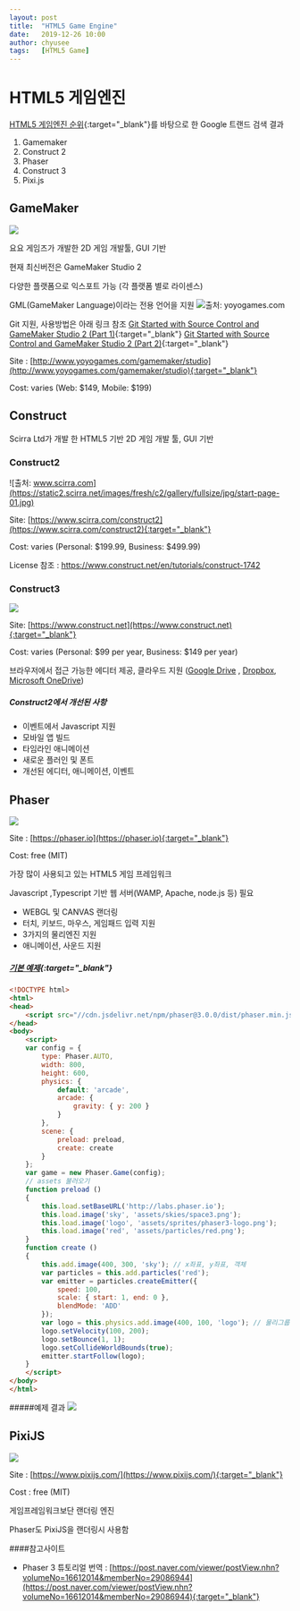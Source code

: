 ```yaml
---
layout: post
title:  "HTML5 Game Engine"
date:   2019-12-26 10:00
author: chyusee
tags:   [HTML5 Game]
---
```


# HTML5 게임엔진

[HTML5  게임엔진 순위](https://html5gameengine.com){:target="_blank"}를 바탕으로 한 Google 트랜드 검색 결과

1. Gamemaker
2. Construct 2
3. Phaser
4. Construct 3
5. Pixi.js

<script type="text/javascript" src="https://ssl.gstatic.com/trends_nrtr/2051_RC11/embed_loader.js"></script> <script type="text/javascript"> trends.embed.renderExploreWidget("TIMESERIES", {"comparisonItem":[{"keyword":"/g/11f2gsc5yy","geo":"","time":"today 12-m"},{"keyword":"/m/02ph70","geo":"","time":"today 12-m"},{"keyword":"/m/0h3nys_","geo":"","time":"today 12-m"},{"keyword":"Construct 3","geo":"","time":"today 12-m"},{"keyword":"/g/11cjpdt99g","geo":"","time":"today 12-m"}],"category":0,"property":""}, {"exploreQuery":"q=%2Fg%2F11f2gsc5yy,%2Fm%2F02ph70,%2Fm%2F0h3nys_,Construct%203,%2Fg%2F11cjpdt99g&date=today 12-m,today 12-m,today 12-m,today 12-m,today 12-m","guestPath":"https://trends.google.co.kr:443/trends/embed/"}); </script> 


## GameMaker
![](/files/posts/201912/191226_GameMaker.jpg)

요요 게임즈가 개발한 2D 게임 개발툴, GUI 기반

현재 최신버전은 GameMaker Studio 2

다양한 플랫폼으로 익스포트 가능 (각 플랫폼 별로 라이센스)

GML(GameMaker Language)이라는 전용 언어을 지원
![출처: yoyogames.com](https://docs2.yoyogames.com/source/_build/3_scripting/3_gml_overview/images/programexample.png)

Git 지원, 사용방법은 아래 링크 참조
[Git Started with Source Control and GameMaker Studio 2 (Part 1)](https://developer.amazon.com/blogs/appstore/post/d7cfe367-188e-4c89-98b2-1cdeef0c34ab/git-started-with-source-control-and-gamemaker-studio-2-part-1){:target="_blank"}
[Git Started with Source Control and GameMaker Studio 2 (Part 2)](https://developer.amazon.com/blogs/appstore/post/3e78a547-3ea4-459f-9131-43ae6e235892/git-started-with-source-control-and-gamemaker-studio-2-part-2){:target="_blank"}

Site : [http://www.yoyogames.com/gamemaker/studio](http://www.yoyogames.com/gamemaker/studio){:target="_blank"}

Cost: varies (Web: $149, Mobile: $199)



## Construct
Scirra Ltd가 개발 한 HTML5 기반 2D 게임 개발 툴, GUI 기반


### Construct2 

![출처: www.scirra.com](https://static2.scirra.net/images/fresh/c2/gallery/fullsize/jpg/start-page-01.jpg)

Site: [https://www.scirra.com/construct2](https://www.scirra.com/construct2){:target="_blank"}

Cost: varies (Personal: $199.99, Business: $499.99)

License 참조 : https://www.construct.net/en/tutorials/construct-1742


### Construct3

![](/files/posts/201912/191226_Construct_3.jpg)

Site: [https://www.construct.net](https://www.construct.net){:target="_blank"}

Cost: varies (Personal: $99 per year, Business: $149 per year)

브라우저에서 접근 가능한 에디터 제공, 클라우드 지원 ([Google Drive](https://www.construct.net/out?u=https%3a%2f%2fwww.google.com%2fdrive) , [Dropbox](https://www.construct.net/out?u=https%3a%2f%2fwww.dropbox.com%2f), [Microsoft OneDrive](https://www.construct.net/out?u=https%3a%2f%2fonedrive.live.com%2f))

##### Construct2에서 개선된 사항
- 이벤트에서 Javascript  지원
- 모바일 앱 빌드
- 타임라인 애니메이션
- 새로운 플러인 및 폰트
- 개선된 에디터, 애니메이션, 이벤트



## Phaser

![](/files/posts/201912/191226_Phaser.jpg)

Site : [https://phaser.io](https://phaser.io){:target="_blank"}

Cost: free (MIT)

가장 많이 사용되고 있는 HTML5 게임 프레임워크 

Javascript ,Typescript 기반
웹 서버(WAMP, Apache, node.js 등) 필요

- WEBGL 및 CANVAS 랜더링
- 터치, 키보드, 마우스, 게임패드 입력 지원
- 3가지의 물리엔진 지원
- 애니메이션, 사운드 지원

##### [기본 예제](https://phaser.io/tutorials/making-your-first-phaser-3-game){:target="_blank"}
```html
<!DOCTYPE html>
<html>
<head>
    <script src="//cdn.jsdelivr.net/npm/phaser@3.0.0/dist/phaser.min.js"></script>
</head>
<body>
    <script>
    var config = {
        type: Phaser.AUTO,
        width: 800,
        height: 600,
        physics: {
            default: 'arcade',
            arcade: {
                gravity: { y: 200 }
            }
        },
        scene: {
            preload: preload,
            create: create
        }
    };
    var game = new Phaser.Game(config);
    // assets 불러오기
    function preload ()
    {
        this.load.setBaseURL('http://labs.phaser.io');
        this.load.image('sky', 'assets/skies/space3.png');
        this.load.image('logo', 'assets/sprites/phaser3-logo.png');
        this.load.image('red', 'assets/particles/red.png');
    }
    function create ()
    {
        this.add.image(400, 300, 'sky'); // x좌표, y좌표, 객체
        var particles = this.add.particles('red');
        var emitter = particles.createEmitter({
            speed: 100,
            scale: { start: 1, end: 0 },
            blendMode: 'ADD'
        });
        var logo = this.physics.add.image(400, 100, 'logo'); // 물리그룹 생성
        logo.setVelocity(100, 200);
        logo.setBounce(1, 1);
        logo.setCollideWorldBounds(true);
        emitter.startFollow(logo);
    }
    </script>
</body>
</html>
```

#####예제 결과
![](https://phaser.io/images/github/300/sample1.png)


## PixiJS

![](/files/posts/201912/191226_PixiJS.jpg)

Site : [https://www.pixijs.com/](https://www.pixijs.com/){:target="_blank"}

Cost : free (MIT)

게임프레임워크보단 랜더링 엔진

Phaser도 PixiJS을 랜더링시 사용함


####참고사이트
- Phaser 3 튜토리얼 번역 : [https://post.naver.com/viewer/postView.nhn?volumeNo=16612014&memberNo=29086944](https://post.naver.com/viewer/postView.nhn?volumeNo=16612014&memberNo=29086944){:target="_blank"}